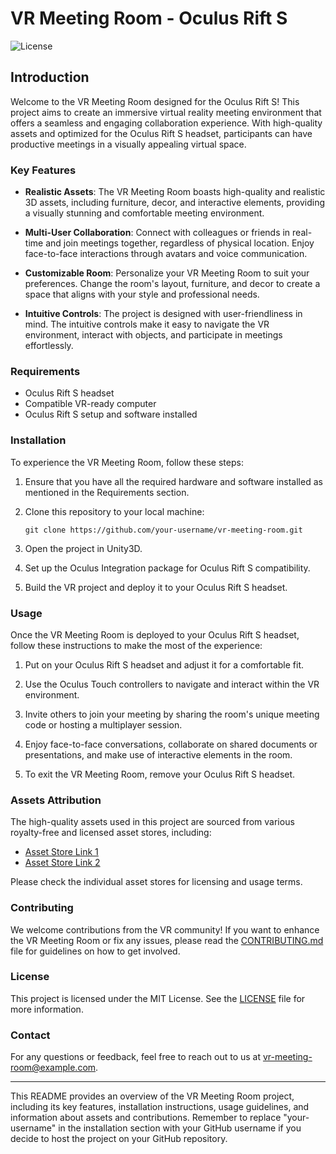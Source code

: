 # VR Meeting Room - Oculus Rift S

![License](https://img.shields.io/badge/license-MIT-blue.svg)

## Introduction

Welcome to the VR Meeting Room designed for the Oculus Rift S! This project aims to create an immersive virtual reality meeting environment that offers a seamless and engaging collaboration experience. With high-quality assets and optimized for the Oculus Rift S headset, participants can have productive meetings in a visually appealing virtual space.

### Key Features

- **Realistic Assets**: The VR Meeting Room boasts high-quality and realistic 3D assets, including furniture, decor, and interactive elements, providing a visually stunning and comfortable meeting environment.

- **Multi-User Collaboration**: Connect with colleagues or friends in real-time and join meetings together, regardless of physical location. Enjoy face-to-face interactions through avatars and voice communication.

- **Customizable Room**: Personalize your VR Meeting Room to suit your preferences. Change the room's layout, furniture, and decor to create a space that aligns with your style and professional needs.

- **Intuitive Controls**: The project is designed with user-friendliness in mind. The intuitive controls make it easy to navigate the VR environment, interact with objects, and participate in meetings effortlessly.

### Requirements

- Oculus Rift S headset
- Compatible VR-ready computer
- Oculus Rift S setup and software installed

### Installation

To experience the VR Meeting Room, follow these steps:

1. Ensure that you have all the required hardware and software installed as mentioned in the Requirements section.

2. Clone this repository to your local machine:

   ```
   git clone https://github.com/your-username/vr-meeting-room.git
   ```

3. Open the project in Unity3D.

4. Set up the Oculus Integration package for Oculus Rift S compatibility.

5. Build the VR project and deploy it to your Oculus Rift S headset.

### Usage

Once the VR Meeting Room is deployed to your Oculus Rift S headset, follow these instructions to make the most of the experience:

1. Put on your Oculus Rift S headset and adjust it for a comfortable fit.

2. Use the Oculus Touch controllers to navigate and interact within the VR environment.

3. Invite others to join your meeting by sharing the room's unique meeting code or hosting a multiplayer session.

4. Enjoy face-to-face conversations, collaborate on shared documents or presentations, and make use of interactive elements in the room.

5. To exit the VR Meeting Room, remove your Oculus Rift S headset.

### Assets Attribution

The high-quality assets used in this project are sourced from various royalty-free and licensed asset stores, including:

- [Asset Store Link 1](https://example.com/asset-store-1)
- [Asset Store Link 2](https://example.com/asset-store-2)

Please check the individual asset stores for licensing and usage terms.

### Contributing

We welcome contributions from the VR community! If you want to enhance the VR Meeting Room or fix any issues, please read the [CONTRIBUTING.md](CONTRIBUTING.md) file for guidelines on how to get involved.

### License

This project is licensed under the MIT License. See the [LICENSE](LICENSE) file for more information.

### Contact

For any questions or feedback, feel free to reach out to us at vr-meeting-room@example.com.

---

This README provides an overview of the VR Meeting Room project, including its key features, installation instructions, usage guidelines, and information about assets and contributions. Remember to replace "your-username" in the installation section with your GitHub username if you decide to host the project on your GitHub repository.


